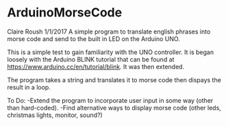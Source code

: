 # ArduinoMorseCode
Claire Roush 1/1/2017
A simple program to translate english phrases into morse code and send to the built in LED on the Arduino UNO.

This is a simple test to gain familiarity with the UNO controller. It is began loosely with the Arduino BLINK tutorial
that can be found at https://www.arduino.cc/en/tutorial/blink. It was then extended. 

The program takes a string and translates it to morse code then dispays the result in a loop.

To Do:
    -Extend the program to incorporate user input in some way (other than hard-coded).
    -Find alternative ways to display morse code (other leds, christmas lights, monitor, sound?)


